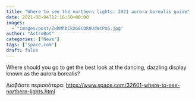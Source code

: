```yaml
---
title: "Where to see the northern lights: 2021 aurora borealis guide"
date: 2021-08-04T12:16:50+00:00
images:
  - "images/post/ZwhMhbCkXG8CDR8UdWcPX6.jpg"
author: "AstroBot"
categories: ["News"]
tags: ["space.com"]
draft: false
---
```


Where should you go to get the best look at the dancing, dazzling display known as the aurora borealis? 

Διαβάστε περισσότερα: https://www.space.com/32601-where-to-see-northern-lights.html
